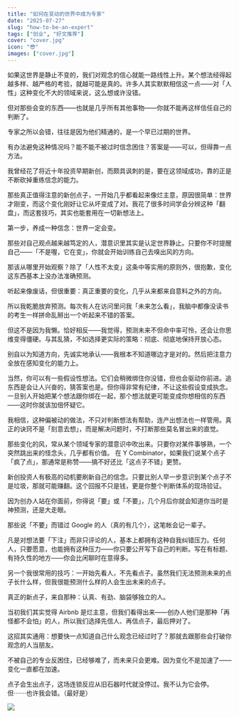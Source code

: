 ```yaml
---
title: "如何在变动的世界中成为专家"
date: "2025-07-27"
slug: "how-to-be-an-expert"
tags: ["创业", "好文推荐"]
cover: "cover.jpg"
icon: "😎"
images: ["cover.jpg"]
---
```

如果这世界是静止不变的，我们对观念的信心就能一路线性上升。某个想法经得起越多样、越严格的考验，就越可能是真的。许多人其实默默相信这一点——对「人性」这种变化不大的领域来说，这么想或许没错。



但对那些会变的东西——也就是几乎所有其他事物——你就不能再这样信任自己的判断了。



专家之所以会错，往往是因为他们精通的，是一个早已过期的世界。



有办法避免这种情况吗？能不能不被过时信念困住？答案是——可以，但得靠一点方法。



我曾经花了将近十年投资早期新创，而颇具讽刺的是，要在这领域成功，靠的正是不断砍掉重练信念的能力。



那些真正值得注意的新创点子，一开始几乎都看起来像烂主意，原因很简单：世界才刚变，而这个变化刚好让它从坏变成了对。我花了很多时间学会分辨这种「翻盘」，而这套技巧，其实也能套用在一切新想法上。



第一步，养成一种信念：世界一定会变。



那些对自己观点越来越笃定的人，潜意识里其实是认定世界静止。只要你不时提醒自己——「不是喔，它在变」，你就会开始训练自己去嗅出风的方向。



那该从哪里开始观察？除了「人性不太变」这条中等实用的原则外，很抱歉，变化这东西基本上没办法准确预测。



听起来像废话，但很重要：真正重要的变化，几乎从来都来自意料之外的方向。



所以我乾脆放弃预测。每次有人在访问里问我「未来怎么看」，我脑中都像没读书的考生一样拼命乱掰出一个听起来不错的答案。



但这不是因为我懒。恰好相反——我觉得，预测未来不但命中率可怜，还会让你思维变得僵硬。与其乱猜，不如选择更实际的策略：彻底、彻底地保持开放心态。



别自以为知道方向，先诚实地承认——我根本不知道哪边才是对的。然后把注意力全放在感知变化的能力上。



当然，你可以有一些假设性想法。它们会稍微绑住你没错，但也会驱动你前进。追东西是会让人兴奋的，猜答案也是。但你得非常有纪律，不让这些假设变成执念。
一旦别人开始把某个想法跟你绑在一起，那个想法就更可能变成你想相信的东西——这时你就该加倍怀疑它。



我相信，这种偏被动的做法，不只对判断想法有帮助，连产出想法也一样管用。真正的诀窍不是「刻意去想」，而是解决问题时，不打断那些莫名冒出来的直觉。



那些变化的风，常从某个领域专家的潜意识中吹出来。只要你对某件事够熟，一个突然跳出来的怪念头，几乎都有价值。
在 Y Combinator，如果我们说某个点子「疯了点」，那通常是称赞——搞不好还比「这点子不错」更赞。



新创投资人有极高的动机要刷新自己的信念。只要比别人早一步意识到某个点子不是垃圾，那就可能赚翻。这个回报不只是钱，更是你整个判断体系的现场验证。



因为创办人站在你面前，你得说「要」或「不要」，几个月后你就会知道你当时是神预测，还是大走眼。



那些说「不要」而错过 Google 的人（真的有几个），这笔帐会记一辈子。



凡是对想法要「下注」而非只评论的人，基本上都拥有这种自我纠错压力。任何人，只要愿意，也能拥有这种压力——你只要公开写下自己的判断。写在有标题、有持久性的地方——你会比闲聊时在意得多。



另一个我很常用的技巧：一开始先看人，不先看点子。虽然我们无法预测未来的点子长什么样，但我很能预测什么样的人会生出未来的点子。



真正的新点子，来自那种：认真、有劲、脑袋够独立的人。



当初我们其实觉得 Airbnb 是烂主意，但我们看得出来——创办人他们是那种「再怪都不会怕」的人，所以我们选择先信人、再信点子，最后押对了。



这招其实通用：想要快一点知道自己什么观念已经过时了？那就去跟那些会打破你观念的人当朋友。



不被自己的专业反困住，已经够难了，而未来只会更难。因为变化不是加速了——变化一直都在加速。



点子会生出点子，这场连锁反应从旧石器时代就没停过。我不认为它会停。
但⋯⋯也许我会错。（最好是）




![](https://prod-files-secure.s3.us-west-2.amazonaws.com/112d0858-5090-4d34-a606-b75eb8d65fd2/46476355-9cf3-4e99-9b7a-3531bc426380/1000202064.png?X-Amz-Algorithm=AWS4-HMAC-SHA256&X-Amz-Content-Sha256=UNSIGNED-PAYLOAD&X-Amz-Credential=ASIAZI2LB466U3FQNU3O%2F20250923%2Fus-west-2%2Fs3%2Faws4_request&X-Amz-Date=20250923T224319Z&X-Amz-Expires=3600&X-Amz-Security-Token=IQoJb3JpZ2luX2VjEMb%2F%2F%2F%2F%2F%2F%2F%2F%2F%2FwEaCXVzLXdlc3QtMiJIMEYCIQCIBWw6vS1rTbGlWifPvqWq0uH8GQmwXwOTNMal%2BJyxvwIhAOTpWSWzIARJO03IS79UndoHXAxijYmAHnwn1rlrxoqjKv8DCE8QABoMNjM3NDIzMTgzODA1IgzZoVAfC%2FP3X%2Fiv4Koq3AMQJ7ouDYPnIZj5vR3BRL88qQ6wa2yvGdThkF6Z1c37zcD4wIlr0c55Fc0MKPjfNMr7XXvYHDRkO2YbUPYFROwhjp74O3XDB5x7jeQxbIrhueLovwhW3938PpNpXFMXKPuhH9DTpgcBxpw4W5w06LUilwK43xiLe%2F08oUk6F0WIC2UILoRvgRRDOazSjX%2BRYLxs4K6H8Ft8jKhlmSqF%2Fu%2FhrNtW4kRbJ7mLOIKr2NcCSekyzLHiskAlnByqjHpIyEPnojFb0g067QmqvFZNYHyVtdEBrWMffsoLGt2qVQiKdQNjcmeSf%2BuRJo4HsXJ8Vf6CqHmW4cPKmPVwKpiuAtnBG4lw90B0mr5392vEzctRtXWBShxkXhKIctwpvlQ5iR615UACpZeqsh0UMtMJPEiv7Gm%2Blg99FxC8dxRl75g8xXedKAyXtT0toVtI%2BJp7G6VPBBGxzF%2Fd80Z%2F0xVCkzkckHfw8JJwznGAY4vpR5zAGmvjWE7E6NhBJP6RyoorufDURAzgxTGifaO4bqphwp4U07R%2FhBVaaBXDaL7wQ2qjUvrke7%2BuRM8g%2FsSWXUWQECxd%2FWZZqPaHT%2BoTnPohc8q82QDdabh85sGLI9G6bEeuUlgC0huZSg8H%2FWcSUTDruMzGBjqkAWzMBWzxZYs%2BQU%2FN%2BB1ZgqIh4PeEy6nsk%2Fs43k6iV6ZELMeYY4l5GgQ%2BbweH0PV6wxTwodjJGDqwcdLIDsbsGWdysw8REdqt90csu1XF%2BWlOSDp7fiOZPhtcAoXu%2F%2Bz1%2B8av%2BRscYVXuBh095NknooG%2BDukfn1O%2BMp4pNpLzXAbHIUlJZ%2B%2FlEs7Ij8GQBjdWoOAgG5%2FzKwLSwk7l3RIUUWioJtP0&X-Amz-Signature=da72d4e60f18013c0bbbbb76446fa5e4b658df1833c9f76b1335e0558533b491&X-Amz-SignedHeaders=host&x-amz-checksum-mode=ENABLED&x-id=GetObject)

